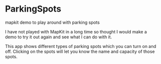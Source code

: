 # ParkingSpots
mapkit demo to play around with parking spots

I have not played with MapKit in a long time so thought I would make a demo to try it out again and see what I can do with it. 

This app shows different types of parking spots which you can turn on and off. Clicking on the spots will let you know the name and capacity of those spots. 
